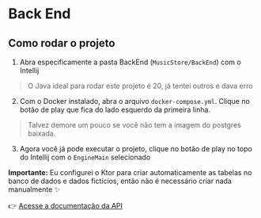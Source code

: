 # Back End

## Como rodar o projeto

1. Abra especificamente a pasta BackEnd (`MusicStore/BackEnd`) com o Intellij
> O Java ideal para rodar este projeto é 20, já tentei outros e dava erro
2. Com o Docker instalado, abra o arquivo `docker-compose.yml`. Clique no botão de play que fica do lado esquerdo da
   primeira linha.
> Talvez demore um pouco se você não tem a imagem do postgres baixada.
3. Agora você já pode executar o projeto, clique no botão de play no topo do Intellij com o `EngineMain` selecionado

**Importante:** Eu configurei o Ktor para criar automaticamente as tabelas no banco de dados e dados fictícios, então não é necessário criar nada manualmente ✨


👉 [Acesse a documentação da API](https://musicstore-devs.postman.co/workspace/Musicstore~3fb4ab8c-67ba-4d5e-9d3a-781853b386b0/collection/25805729-cbcaa52c-017c-4f6f-b506-50bca36b3cff?action=share&creator=25805729)